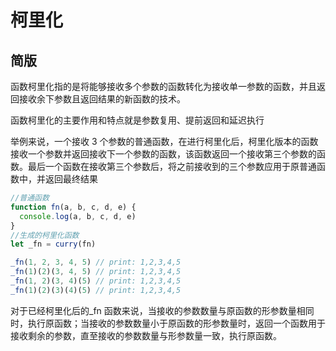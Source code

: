 <!--
 * @Author: lijing
 * @Date: 2023-12-14 21:48:59
 * @LastEditors: lijing
 * @LastEditTime: 2023-12-14 22:01:35
 * @Description: 
-->
# 柯里化

## 简版

函数柯里化指的是将能够接收多个参数的函数转化为接收单一参数的函数，并且返回接收余下参数且返回结果的新函数的技术。

函数柯里化的主要作用和特点就是参数复用、提前返回和延迟执行

举例来说，一个接收 3 个参数的普通函数，在进行柯里化后，柯里化版本的函数接收一个参数并返回接收下一个参数的函数，该函数返回一个接收第三个参数的函数。最后一个函数在接收第三个参数后，将之前接收到的三个参数应用于原普通函数中，并返回最终结果

```js
//普通函数
function fn(a, b, c, d, e) {
  console.log(a, b, c, d, e)
}
//生成的柯里化函数
let _fn = curry(fn)

_fn(1, 2, 3, 4, 5) // print: 1,2,3,4,5
_fn(1)(2)(3, 4, 5) // print: 1,2,3,4,5
_fn(1, 2)(3, 4)(5) // print: 1,2,3,4,5
_fn(1)(2)(3)(4)(5) // print: 1,2,3,4,5
```

对于已经柯里化后的\_fn 函数来说，当接收的参数数量与原函数的形参数量相同时，执行原函数；当接收的参数数量小于原函数的形参数量时，返回一个函数用于接收剩余的参数，直至接收的参数数量与形参数量一致，执行原函数。